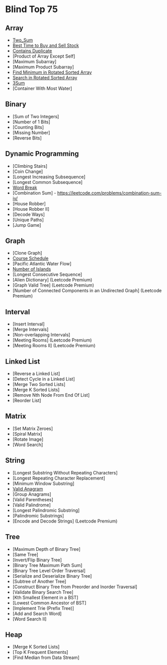 # Blind Top 75

## Array
- [Two_Sum](Two_Sum.py)
- [Best Time to Buy and Sell Stock](Buy_And_Sell_Stock.py)
- [Contains Duplicate](Contains_Duplicates.py)
- [Product of Array Except Self]
- [Maximum Subarray]
- [Maximum Product Subarray]
- [Find Minimum in Rotated Sorted Array](Find_Minimum_in_Sorted_Rotated_Array.py)
- [Search in Rotated Sorted Array](Search_In_Rotated_Sorted_Array.py)
- [3Sum](3Sum.py)
- [Container With Most Water]

## Binary
- [Sum of Two Integers]
- [Number of 1 Bits]
- [Counting Bits]
- [Missing Number]
- [Reverse Bits]

## Dynamic Programming
- [Climbing Stairs]
- [Coin Change]
- [Longest Increasing Subsequence]
- [Longest Common Subsequence]
- [Word Break](Word_Break.py)
- [Combination Sum] - https://leetcode.com/problems/combination-sum-iv/
- [House Robber]
- [House Robber II]
- [Decode Ways]
- [Unique Paths]
- [Jump Game]

## Graph
- [Clone Graph]
- [Course Schedule](Course_Schedule.py)
- [Pacific Atlantic Water Flow]
- [Number of Islands](Number_Of_Islands.py)
- [Longest Consecutive Sequence]
- [Alien Dictionary] (Leetcode Premium)
- [Graph Valid Tree] (Leetcode Premium)
- [Number of Connected Components in an Undirected Graph] (Leetcode Premium)

## Interval
- [Insert Interval]
- [Merge Intervals]
- [Non-overlapping Intervals]
- [Meeting Rooms] (Leetcode Premium)
- [Meeting Rooms II] (Leetcode Premium)

## Linked List
- [Reverse a Linked List]
- [Detect Cycle in a Linked List]
- [Merge Two Sorted Lists]
- [Merge K Sorted Lists]
- [Remove Nth Node From End Of List]
- [Reorder List]

## Matrix
- [Set Matrix Zeroes]
- [Spiral Matrix]
- [Rotate Image]
- [Word Search]

## String
- [Longest Substring Without Repeating Characters]
- [Longest Repeating Character Replacement]
- [Minimum Window Substring]
- [Valid Anagram](Valid_Anagram.py)
- [Group Anagrams]
- [Valid Parentheses]
- [Valid Palindrome]
- [Longest Palindromic Substring]
- [Palindromic Substrings]
- [Encode and Decode Strings] (Leetcode Premium)

## Tree
- [Maximum Depth of Binary Tree]
- [Same Tree]
- [Invert/Flip Binary Tree]
- [Binary Tree Maximum Path Sum]
- [Binary Tree Level Order Traversal]
- [Serialize and Deserialize Binary Tree]
- [Subtree of Another Tree]
- [Construct Binary Tree from Preorder and Inorder Traversal]
- [Validate Binary Search Tree]
- [Kth Smallest Element in a BST]
- [Lowest Common Ancestor of BST]
- [Implement Trie (Prefix Tree)]
- [Add and Search Word]
- [Word Search II]

## Heap
- [Merge K Sorted Lists]
- [Top K Frequent Elements]
- [Find Median from Data Stream]
